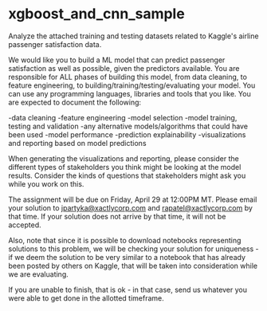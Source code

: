 # xgboost_and_cnn_sample

Analyze the attached training and testing datasets related to Kaggle's airline passenger satisfaction data.

We would like you to build a ML model that can predict passenger satisfaction as well as possible, given the predictors available. You are responsible for ALL phases of building this model, from data cleaning, to feature engineering, to building/training/testing/evaluating your model. You can use any programming languages, libraries and tools that you like. You are expected to document the following:

-data cleaning
-feature engineering
-model selection
-model training, testing and validation
-any alternative models/algorithms that could have been used
-model performance
-prediction explainability
-visualizations and reporting based on model predictions

When generating the visualizations and reporting, please consider the different types of stakeholders you think might be looking at the model results. Consider the kinds of questions that stakeholders might ask you while you work on this.

The assignment will be due on Friday, April 29 at 12:00PM MT. Please email your solution to jpartyka@xactlycorp.com and rapatel@xactlycorp.com by that time. If your solution does not arrive by that time, it will not be accepted.

Also, note that since it is possible to download notebooks representing solutions to this problem, we will be checking your solution for uniqueness - if we deem the solution to be very similar to a notebook that has already been posted by others on Kaggle, that will be taken into consideration while we are evaluating.

If you are unable to finish, that is ok - in that case, send us whatever you were able to get done in the allotted timeframe.
